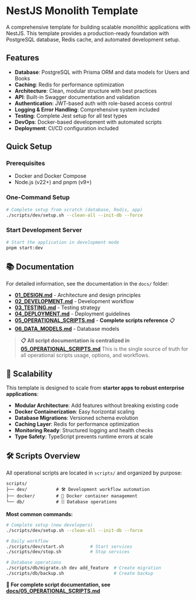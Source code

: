 # NestJS Monolith Template

A comprehensive template for building scalable monolithic applications with NestJS. This template provides a production-ready foundation with PostgreSQL database, Redis cache, and automated development setup.

## Features

- **Database**: PostgreSQL with Prisma ORM and data models for Users and Books
- **Caching**: Redis for performance optimization
- **Architecture**: Clean, modular structure with best practices
- **API**: Built-in Swagger documentation and validation
- **Authentication**: JWT-based auth with role-based access control
- **Logging & Error Handling**: Comprehensive system included
- **Testing**: Complete Jest setup for all test types
- **DevOps**: Docker-based development with automated scripts
- **Deployment**: CI/CD configuration included

## Quick Setup

### Prerequisites

- Docker and Docker Compose
- Node.js (v22+) and pnpm (v9+)

### One-Command Setup

```bash
# Complete setup from scratch (database, Redis, app)
./scripts/dev/setup.sh --clean-all --init-db --force
```

### Start Development Server

```bash
# Start the application in development mode
pnpm start:dev
```

## 📚 Documentation

For detailed information, see the documentation in the `docs/` folder:

- **[01_DESIGN.md](./docs/01_DESIGN.md)** - Architecture and design principles
- **[02_DEVELOPMENT.md](./docs/02_DEVELOPMENT.md)** - Development workflow
- **[03_TESTING.md](./docs/03_TESTING.md)** - Testing strategy
- **[04_DEPLOYMENT.md](./docs/04_DEPLOYMENT.md)** - Deployment guidelines
- **[05_OPERATIONAL_SCRIPTS.md](./docs/05_OPERATIONAL_SCRIPTS.md)** - **Complete scripts reference** 📋
- **[06_DATA_MODELS.md](./docs/06_DATA_MODELS.md)** - Database models

> **📋 All script documentation is centralized in [05_OPERATIONAL_SCRIPTS.md](./docs/05_OPERATIONAL_SCRIPTS.md)**
> This is the single source of truth for all operational scripts usage, options, and workflows.

## 🚀 Scalability

This template is designed to scale from **starter apps to robust enterprise applications**:

- **Modular Architecture**: Add features without breaking existing code
- **Docker Containerization**: Easy horizontal scaling
- **Database Migrations**: Versioned schema evolution
- **Caching Layer**: Redis for performance optimization
- **Monitoring Ready**: Structured logging and health checks
- **Type Safety**: TypeScript prevents runtime errors at scale

## 🛠️ Scripts Overview

All operational scripts are located in `scripts/` and organized by purpose:

```
scripts/
├── dev/           # 🛠️ Development workflow automation
├── docker/        # 🐳 Docker container management
└── db/            # 🗄️ Database operations
```

**Most common commands:**

```bash
# Complete setup (new developers)
./scripts/dev/setup.sh --clean-all --init-db --force

# Daily workflow
./scripts/dev/start.sh          # Start services
./scripts/dev/stop.sh           # Stop services

# Database operations
./scripts/db/migrate.sh dev add_feature  # Create migration
./scripts/db/backup.sh                   # Create backup
```

**📖 For complete script documentation, see [docs/05_OPERATIONAL_SCRIPTS.md](./docs/05_OPERATIONAL_SCRIPTS.md)**
